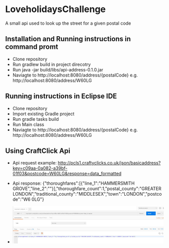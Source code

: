 # LoveholidaysChallenge

A small api used to look up the street for a given postal code

## Installation and Running instructions in command promt

* Clone repository
* Run gradlew build in project direcotry
* Run java -jar build/libs/api-address-0.1.0.jar
* Naviagte to http://localhost:8080/address/{postalCode} e.g. http://localhost:8080/address/W60LG

## Running instructions in Eclipse IDE

* Clone repository
* Import existing Gradle project
* Run gradle tasks build
* Run Main class
* Naviagte to http://localhost:8080/address/{postalCode} e.g. http://localhost:8080/address/W60LG

## Using CraftClick Api

* Api request example: http://pcls1.craftyclicks.co.uk/json/basicaddress?key=c09aa-0a082-a39bf-01f03&postcode=W60LG&response=data_formatted
* Api response:
  {"thoroughfares":[{"line_1":"HAMMERSMITH GROVE","line_2":""}],"thoroughfare_count":1,"postal_county":"GREATER   LONDON","traditional_county":"MIDDLESEX","town":"LONDON","postcode":"W6 0LG"}
  
* ![Alt text](/PostMan_Example_Of_CraftClick.JPG)
